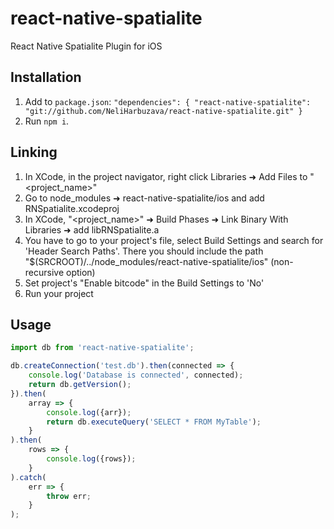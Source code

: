 
# react-native-spatialite

React Native Spatialite Plugin for iOS

## Installation

1. Add to `package.json`:
`
"dependencies": {
    "react-native-spatialite": "git://github.com/NeliHarbuzava/react-native-spatialite.git"
  }
`
2. Run `npm i`.

## Linking

1. In XCode, in the project navigator, right click Libraries ➜ Add Files to "<project_name>"
2. Go to node_modules ➜ react-native-spatialite/ios and add RNSpatialite.xcodeproj
3. In XCode, "<project_name>" ➜ Build Phases ➜ Link Binary With Libraries ➜ add libRNSpatialite.a
4. You have to go to your project's file, select Build Settings and search for 'Header Search Paths'.
There you should include the path "$(SRCROOT)/../node_modules/react-native-spatialite/ios" (non-recursive option)
5. Set project's "Enable bitcode" in the Build Settings to 'No'
6. Run your project

## Usage
```javascript
import db from 'react-native-spatialite';

db.createConnection('test.db').then(connected => {
    console.log('Database is connected', connected);
    return db.getVersion();
}).then(
    array => {
        console.log({arr});
        return db.executeQuery('SELECT * FROM MyTable');
    }
).then(
    rows => {
        console.log({rows});
    }
).catch(
    err => {
        throw err;
    }
);
```
  
